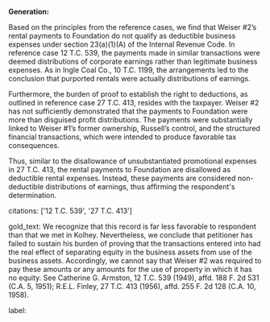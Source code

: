**Generation:**

Based on the principles from the reference cases, we find that Weiser #2’s rental payments to Foundation do not qualify as deductible business expenses under section 23(a)(1)(A) of the Internal Revenue Code. In reference case 12 T.C. 539, the payments made in similar transactions were deemed distributions of corporate earnings rather than legitimate business expenses. As in Ingle Coal Co., 10 T.C. 1199, the arrangements led to the conclusion that purported rentals were actually distributions of earnings.

Furthermore, the burden of proof to establish the right to deductions, as outlined in reference case 27 T.C. 413, resides with the taxpayer. Weiser #2 has not sufficiently demonstrated that the payments to Foundation were more than disguised profit distributions. The payments were substantially linked to Weiser #1’s former ownership, Russell’s control, and the structured financial transactions, which were intended to produce favorable tax consequences.

Thus, similar to the disallowance of unsubstantiated promotional expenses in 27 T.C. 413, the rental payments to Foundation are disallowed as deductible rental expenses. Instead, these payments are considered non-deductible distributions of earnings, thus affirming the respondent's determination.

citations: ['12 T.C. 539', '27 T.C. 413']

gold_text: We recognize that this record is far less favorable to respondent than that we met in Kolhey. Nevertheless, we conclude that petitioner has failed to sustain his burden of proving that the transactions entered into had the real effect of separating equity in the business assets from use of the business assets. Accordingly, we cannot say that Weiser #2 was required to pay these amounts or any amounts for the use of property in which it has no equity. See Catherine G. Armston, 12 T.C. 539 (1949), affd. 188 F. 2d 531 (C.A. 5, 1951); R.E.L. Finley, 27 T.C. 413 (1956), affd. 255 F. 2d 128 (C.A. 10, 1958).

label: 